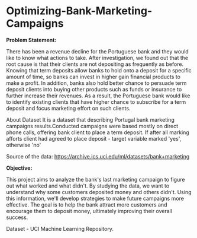 # Optimizing-Bank-Marketing-Campaigns
**Problem Statement:**

There has been a revenue decline for the Portuguese bank and they would like to know what actions to take. After investigation, we found out that the root cause is that their clients are not depositing as frequently as before. Knowing that term deposits allow banks to hold onto a deposit for a specific amount of time, so banks can invest in higher gain financial products to make a profit. In addition, banks also hold better chance to persuade term deposit clients into buying other products such as funds or insurance to further increase their revenues. As a result, the Portuguese bank would like to identify existing clients that have higher chance to subscribe for a term deposit and focus marketing effort on such clients.

About Dataset It is a dataset that describing Portugal bank marketing campaigns results.Conducted campaigns were based mostly on direct phone calls, offering bank client to place a term deposit. If after all marking afforts client had agreed to place deposit - target variable marked 'yes', otherwise 'no'

Source of the data: https://archive.ics.uci.edu/ml/datasets/bank+marketing

**Objective:**

This project aims to analyze the bank's last marketing campaign to figure out what worked and what didn't. By studying the data, we want to understand why some customers deposited money and others didn't. Using this information, we'll develop strategies to make future campaigns more effective. The goal is to help the bank attract more customers and encourage them to deposit money, ultimately improving their overall success.

Dataset - UCI Machine Learning Repository.
